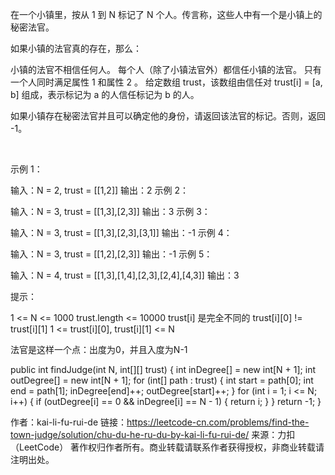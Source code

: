 在一个小镇里，按从 1 到 N 标记了 N 个人。传言称，这些人中有一个是小镇上的秘密法官。

如果小镇的法官真的存在，那么：

小镇的法官不相信任何人。
每个人（除了小镇法官外）都信任小镇的法官。
只有一个人同时满足属性 1 和属性 2 。
给定数组 trust，该数组由信任对 trust[i] = [a, b] 组成，表示标记为 a 的人信任标记为 b 的人。

如果小镇存在秘密法官并且可以确定他的身份，请返回该法官的标记。否则，返回 -1。

 

示例 1：

输入：N = 2, trust = [[1,2]]
输出：2
示例 2：

输入：N = 3, trust = [[1,3],[2,3]]
输出：3
示例 3：

输入：N = 3, trust = [[1,3],[2,3],[3,1]]
输出：-1
示例 4：

输入：N = 3, trust = [[1,2],[2,3]]
输出：-1
示例 5：

输入：N = 4, trust = [[1,3],[1,4],[2,3],[2,4],[4,3]]
输出：3
 

提示：

1 <= N <= 1000
trust.length <= 10000
trust[i] 是完全不同的
trust[i][0] != trust[i][1]
1 <= trust[i][0], trust[i][1] <= N


法官是这样一个点：出度为0，并且入度为N-1

public int findJudge(int N, int[][] trust) {
		int inDegree[] = new int[N + 1];
		int outDegree[] = new int[N + 1];
		for (int[] path : trust) {
			int start = path[0];
			int end = path[1];
			inDegree[end]++;
			outDegree[start]++;
		}
		for (int i = 1; i <= N; i++) {
			if (outDegree[i] == 0 && inDegree[i] == N - 1) {
				return i;
			}
		}
		return -1;
	}

作者：kai-li-fu-rui-de
链接：https://leetcode-cn.com/problems/find-the-town-judge/solution/chu-du-he-ru-du-by-kai-li-fu-rui-de/
来源：力扣（LeetCode）
著作权归作者所有。商业转载请联系作者获得授权，非商业转载请注明出处。